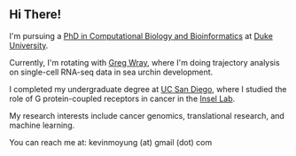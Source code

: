 ## Hi There!

I'm pursuing a [PhD in Computational Biology and Bioinformatics](https://genome.duke.edu/education/CBB) at [Duke University](http://duke.edu).

Currently, I'm rotating with [Greg Wray](https://sites.duke.edu/wraylab/), where I'm doing trajectory analysis on single-cell RNA-seq data in sea urchin development.

I completed my undergraduate degree at [UC San Diego](http://ucsd.edu), where I studied the role of G protein-coupled receptors in cancer in the [Insel Lab](http://insellab.ucsd.edu).

My research interests include cancer genomics, translational research, and machine learning.


You can reach me at: kevinmoyung (at) gmail (dot) com




